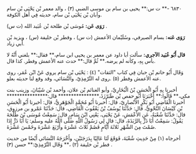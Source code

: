 ٦٨٣٠ -** ت س:** يحيى بن سام بن موسى الضبي (٣) ، والد معمر بْن يَحْيَى بْن سام وأبان بْن يَحْيَى بْن سام، حديثه فِي أهل الكوفة.

**رَوَى عَن:** مُوسَى بْن طلحة بْن عُبَيد الله (ت س) .

**رَوَى عَنه:** بسام الصيرفي، وسُلَيْمان الأعمش (ت س) ، وفطر بْن خليفة (س) ، ويزيد بْن أَبي زياد.

**قال أَبُو عُبَيد الآجري:** سألت أبا داود عن معمر بن يحيى ابن سام،** فقال:** بلغني أَنَّهُ لا بأس بِهِ، وكأنه لم يرضه.** ثُمَّ قال:** حدث عنه الأعمش وفطر. كذا قال.

وَقَال أَبُو حاتم بْن حبان فِي كتاب "الثقات" (٤) : يَحْيَى بْن سام يروي عَنْ ابْن عُمَر، روى عنه الأعمش وفطر (٥) .روى له التِّرْمِذِيّ، والنَّسَائي، وقد وقع لنا حديثه بعلو.

أخبرنا بِهِ أَبُو الْحَسَنِ بْنُ الْبُخَارِيِّ، وأبو الغنائم بْن علان، وأحمد بْن شَيْبَانَ، وزينب بنت مكي،** قَالُوا:** أَخْبَرَنَا أَبُو حفص بْن طَبَرْزَذَ،**************** قال:**************** أخبرنا الْقَاضِي أَبُو بَكْرٍ الأَنْصارِيّ، قال: أخبرنا أَبُو مُحَمَّدٍ الْجَوْهَرِيُّ، قال: أخبرنا أَبُو الْحَسَنِ بْنِ كَيْسَانَ النَّحْوِيُّ، قال: حَدَّثَنَا يُوسُفُ بْنُ يَعْقُوبَ الْقَاضِي، قال: حَدَّثَنَا عَمْرو بن مرزوق، قال: حَدَّثَنَا شُعْبَةُ، عَنِ الأَعْمَشِ، عَنْ يَحْيَى، يَعْنِي ابْنَ سَامٍ، قال: سَمِعْتُ مُوسَى بْنَ طَلْحَةَ يَقُولُ: سَمِعْتُ أَبَا ذَرٍّ بِالرَّبَذَةَ، قال: قال لِي رَسُولُ اللَّهِ صَلَّى اللَّهُ عليه وسلم: يَا أَبَا ذَرٍّ إِذَا صُمْتَ مِنَ الشَّهْرِ ثَلاثَةَ أَيَّامٍ فَصُمْ ثَلاثَ عَشْرَةَ وأَرْبَعَ عَشْرَةَ وخَمْسَ عَشْرَةَ.

أخرجاه (١) مِنْ حَدِيثِ شُعْبَةَ، فَوَقَعَ لَنَا عَالِيًا بِدَرَجَتَيْنِ، وأَخْرَجَهُ النَّسَائي أَيْضًا من حديث فطر بْن خليفة (٢) ،** وَقَال التِّرْمِذِيّ:** حسن (٣) .
